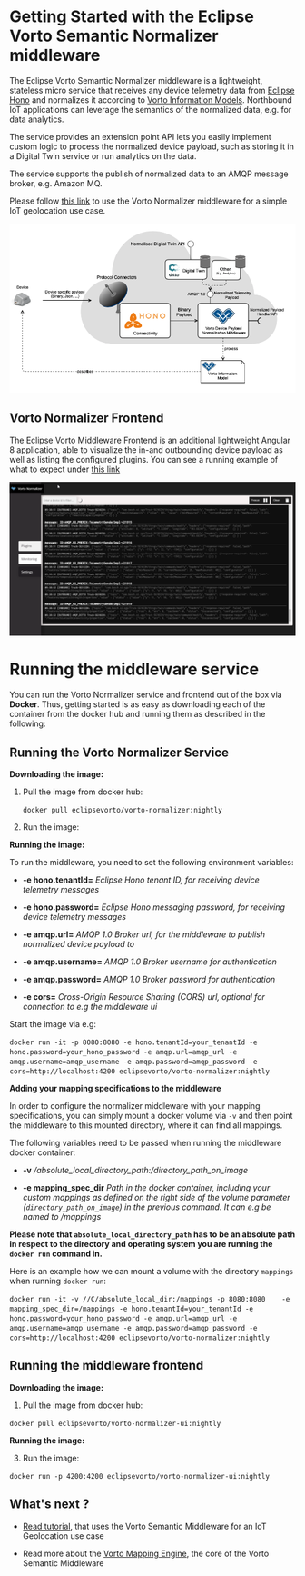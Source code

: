   

  

  

# Getting Started with the Eclipse Vorto Semantic Normalizer middleware

  

  

  

The Eclipse Vorto Semantic Normalizer middleware is a lightweight, stateless micro service that receives any device telemetry data from [Eclipse Hono](https://www.eclipse.org/hono) and normalizes it according to [Vorto Information Models](https://github.com/eclipse/vorto/blob/master/docs/vortolang-1.0.md). Northbound IoT applications can leverage the semantics of the normalized data, e.g. for data analytics.

  

  

  

The service provides an extension point API lets you easily implement custom logic to process the normalized device payload, such as storing it in a Digital Twin service or run analytics on the data.

  

  

  

The service supports the publish of normalized data to an AMQP message broker, e.g. Amazon MQ.

  

  

  

Please follow [this link](https://github.com/eclipse/vorto/blob/development/docs/tutorials/create_mapping_pipeline.md) to use the Vorto Normalizer middleware for a simple IoT geolocation use case.

  

  

  

![](overview.png)

  

  

  

## Vorto Normalizer Frontend

  

  

  

The Eclipse Vorto Middleware Frontend is an additional lightweight Angular 8 application, able to visualize the in-and outbounding device payload as well as listing the configured plugins. You can see a running example of what to expect under [this link](http://vorto-middleware.eu-central-1.elasticbeanstalk.com/)

  

  

  

![](frontend.png)

  

  

  

# Running the middleware service

  

  

You can run the Vorto Normalizer service and frontend out of the box via **Docker**. Thus, getting started is as easy as downloading each of the container from the docker hub and running them as described in the following:

  

  

## **Running the Vorto Normalizer Service**

**Downloading the image:**

1. Pull the image from docker hub:

	 `docker pull eclipsevorto/vorto-normalizer:nightly`

2. Run the image:


**Running the image:**

To run the middleware, you need to set the following environment variables:

*  **-e hono.tenantId=**  _Eclipse Hono tenant ID, for receiving device telemetry messages_

*  **-e hono.password=**  _Eclipse Hono messaging password, for receiving device telemetry messages_

*  **-e amqp.url=**  _AMQP 1.0 Broker url, for the middleware to publish normalized device payload to_

*  **-e amqp.username=**  _AMQP 1.0 Broker username for authentication_

*  **-e amqp.password=**  _AMQP 1.0 Broker password for authentication_

*  **-e cors=**  _Cross-Origin Resource Sharing (CORS) url, optional for connection to e.g the middleware ui_

Start the image via e.g:

`docker run -it -p 8080:8080 -e hono.tenantId=your_tenantId -e hono.password=your_hono_password -e amqp.url=amqp_url -e amqp.username=amqp_username -e amqp.password=amqp_password -e cors=http://localhost:4200 eclipsevorto/vorto-normalizer:nightly`


**Adding your mapping specifications to the middleware**

In order to configure the normalizer middleware with your mapping specifications, you can simply mount a docker volume via `-v` and then point the middleware to this mounted directory, where it can find all mappings. 

The following variables need to be passed when running the middleware docker container:

* **-v** _/absolute_local_directory_path:/directory_path_on_image_

*  **-e mapping_spec_dir**  _Path in the docker container, including your custom mappings as defined on the right side of the volume parameter (`directory_path_on_image`) in the previous command. It can e.g be named to /mappings_


**Please note that `absolute_local_directory_path` has to be an absolute path in respect to the directory and operating system you are running the `docker run` command in.**

Here is an example how we can mount a volume with the directory ```mappings``` when running ```docker run```:

`docker run -it -v //C/absolute_local_dir:/mappings -p 8080:8080   
-e mapping_spec_dir=/mappings -e hono.tenantId=your_tenantId -e hono.password=your_hono_password -e amqp.url=amqp_url -e amqp.username=amqp_username -e amqp.password=amqp_password -e cors=http://localhost:4200 eclipsevorto/vorto-normalizer:nightly`



## **Running the middleware frontend**

**Downloading the image:**

1. Pull the image from docker hub:

`docker pull eclipsevorto/vorto-normalizer-ui:nightly`

**Running the image:**  

3. Run the image:

`docker run -p 4200:4200 eclipsevorto/vorto-normalizer-ui:nightly`


## What's next ?


*  [Read tutorial](https://github.com/eclipse/vorto/blob/development/docs/tutorials/create_mapping_pipeline.md), that uses the Vorto Semantic Middleware for an IoT Geolocation use case

* Read more about the [Vorto Mapping Engine](https://github.com/eclipse/vorto/blob/development/mapping-engine/Readme.md), the core of the Vorto Semantic Middleware
